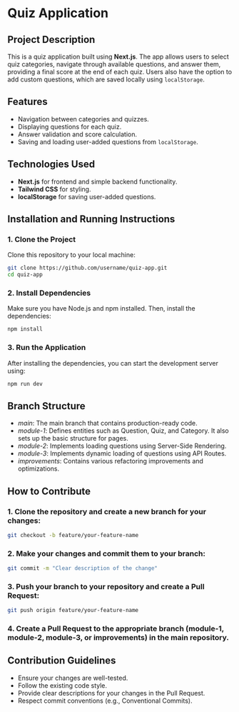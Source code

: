 # Quiz Application

## Project Description

This is a quiz application built using **Next.js**. The app allows users to select quiz categories, navigate through available questions, and answer them, providing a final score at the end of each quiz. Users also have the option to add custom questions, which are saved locally using `localStorage`.

## Features
- Navigation between categories and quizzes.
- Displaying questions for each quiz.
- Answer validation and score calculation.
- Saving and loading user-added questions from `localStorage`.

## Technologies Used

- **Next.js** for frontend and simple backend functionality.
- **Tailwind CSS** for styling.
- **localStorage** for saving user-added questions.

## Installation and Running Instructions

### 1. Clone the Project

Clone this repository to your local machine:

```bash
git clone https://github.com/username/quiz-app.git
cd quiz-app
```

### 2. Install Dependencies

Make sure you have Node.js and npm installed. Then, install the dependencies:

```bash
npm install
```

### 3. Run the Application

After installing the dependencies, you can start the development server using:

```bash
npm run dev
```

## Branch Structure

* *main*: The main branch that contains production-ready code.
* *module-1*: Defines entities such as Question, Quiz, and Category. It also sets up the basic structure for pages.
* *module-2*: Implements loading questions using Server-Side Rendering.
* *module-3*: Implements dynamic loading of questions using API Routes.
* *improvements*: Contains various refactoring improvements and optimizations.

## How to Contribute

### 1. Clone the repository and create a new branch for your changes:

```bash
git checkout -b feature/your-feature-name
```
### 2. Make your changes and commit them to your branch:

```bash
git commit -m "Clear description of the change"
```

### 3. Push your branch to your repository and create a Pull Request:

```bash
git push origin feature/your-feature-name
```

### 4. Create a Pull Request to the appropriate branch (module-1, module-2, module-3, or improvements) in the main repository.

## Contribution Guidelines
* Ensure your changes are well-tested.
* Follow the existing code style.
* Provide clear descriptions for your changes in the Pull Request.
* Respect commit conventions (e.g., Conventional Commits).
